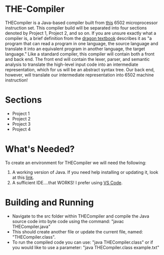 # THE-Compiler

THECompiler is a Java-based compiler built from [this](https://www.labouseur.com/commondocs/6502alan-instruction-set.pdf) 6502 microprocessor instruction set. This compiler build will be separated into four sections denoted by Project 1, Project 2, and so on. If you are unsure exactly what a compiler is, a brief definition from the [dragon textbook](https://www.amazon.com/Compilers-Principles-Techniques-Tools-Edition/dp/0321486811) describes it as "a program that can read a program in one lan­guage, the source language and translate it into an equivalent program in another language, the target language." Like a standard compiler, this compiler will contain both a front and back end. The front end will contain the lexer, parser, and semantic analysis to translate the high-level input code into an intermediate representation, which for us will be an abstract syntax tree. Our back end, however, will translate our intermediate representation into 6502 machine instruction!

# Sections
- Project 1
- Project 2
- Project 3
- Project 4

# What's Needed?
To create an environment for THECompiler we will need the following:

1. A working version of Java. If you need help installing or updating it, look at this [link](https://www.java.com/en/download/help/download_options.html).
2. A sufficient IDE....that WORKS! I prefer using [VS Code](https://code.visualstudio.com/download).

# Building and Running
  - Navigate to the src folder within THECompiler and compile the Java source code into byte code using the command: "javac THECompiler.java"
  - This should create another file or update the current file, named: "THECompiler.class".
  - To run the compiled code you can use: "java THECompiler.class" or if you would like to use a parameter: "java THECompiler.class example.txt"
